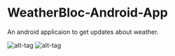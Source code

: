 # WeatherBloc-Android-App
An android applicaion to get updates about weather.

![alt-tag](https://github.com/vijayanand-pg/WeatherBloc-Android-App/blob/master/weatherbloc_screenshot1.png) ![alt-tag](https://github.com/vijayanand-pg/WeatherBloc-Android-App/blob/master/weatherbloc_screenshot2.png)

